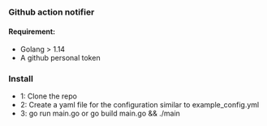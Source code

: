 ### Github action notifier

#### Requirement:
 - Golang > 1.14
 - A github personal token


### Install
 - 1: Clone the repo
 - 2: Create a yaml file for the configuration similar to example_config.yml
 - 3: go run main.go or go build main.go && ./main